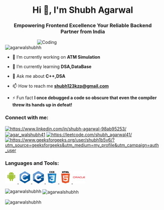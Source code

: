 
<h1 align="center">Hi 👋, I'm Shubh Agarwal</h1>
<h3 align="center">Empowering Frontend Excellence Your Reliable Backend Partner from India</h3>
<img align="right" alt="Coding" width="400" src="https://cdn.dribbble.com/users/1162077/screenshots/3848914/programmer.gif">

<p align="left"> <img src="https://komarev.com/ghpvc/?username=agarwalshubhh&label=Profile%20views&color=0e75b6&style=flat" alt="agarwalshubhh" /> </p>

- 🔭 I’m currently working on **ATM Simulation**

- 🌱 I’m currently learning **DSA,DataBase**

- 💬 Ask me about **C++,DSA**

- 📫 How to reach me **shubh123kzp@gmail.com**

- ⚡ Fun fact **I once debugged a code so obscure that even the compiler threw its hands up in defeat!**

<h3 align="left">Connect with me:</h3>
<p align="left">
<a href="https://linkedin.com/in/https://www.linkedin.com/in/shubh-agarwal-98ab95253/" target="blank"><img align="center" src="https://raw.githubusercontent.com/rahuldkjain/github-profile-readme-generator/master/src/images/icons/Social/linked-in-alt.svg" alt="https://www.linkedin.com/in/shubh-agarwal-98ab95253/" height="30" width="40" /></a>
<a href="https://instagram.com/agar_walshubh41" target="blank"><img align="center" src="https://raw.githubusercontent.com/rahuldkjain/github-profile-readme-generator/master/src/images/icons/Social/instagram.svg" alt="agar_walshubh41" height="30" width="40" /></a>
<a href="https://www.leetcode.com/https://leetcode.com/shubh_agarwal41/" target="blank"><img align="center" src="https://raw.githubusercontent.com/rahuldkjain/github-profile-readme-generator/master/src/images/icons/Social/leet-code.svg" alt="https://leetcode.com/shubh_agarwal41/" height="30" width="40" /></a>
<a href="https://auth.geeksforgeeks.org/user/https://www.geeksforgeeks.org/user/shubh1b5v6/?utm_source=geeksforgeeks&utm_medium=my_profile&utm_campaign=auth_user" target="blank"><img align="center" src="https://raw.githubusercontent.com/rahuldkjain/github-profile-readme-generator/master/src/images/icons/Social/geeks-for-geeks.svg" alt="https://www.geeksforgeeks.org/user/shubh1b5v6/?utm_source=geeksforgeeks&utm_medium=my_profile&utm_campaign=auth_user" height="30" width="40" /></a>
</p>

<h3 align="left">Languages and Tools:</h3>
<p align="left"> <a href="https://developer.android.com" target="_blank" rel="noreferrer"> <img src="https://raw.githubusercontent.com/devicons/devicon/master/icons/android/android-original-wordmark.svg" alt="android" width="40" height="40"/> </a> <a href="https://www.cprogramming.com/" target="_blank" rel="noreferrer"> <img src="https://raw.githubusercontent.com/devicons/devicon/master/icons/c/c-original.svg" alt="c" width="40" height="40"/> </a> <a href="https://www.w3schools.com/cpp/" target="_blank" rel="noreferrer"> <img src="https://raw.githubusercontent.com/devicons/devicon/master/icons/cplusplus/cplusplus-original.svg" alt="cplusplus" width="40" height="40"/> </a> <a href="https://www.w3schools.com/css/" target="_blank" rel="noreferrer"> <img src="https://raw.githubusercontent.com/devicons/devicon/master/icons/css3/css3-original-wordmark.svg" alt="css3" width="40" height="40"/> </a> <a href="https://www.w3.org/html/" target="_blank" rel="noreferrer"> <img src="https://raw.githubusercontent.com/devicons/devicon/master/icons/html5/html5-original-wordmark.svg" alt="html5" width="40" height="40"/> </a> <a href="https://www.oracle.com/" target="_blank" rel="noreferrer"> <img src="https://raw.githubusercontent.com/devicons/devicon/master/icons/oracle/oracle-original.svg" alt="oracle" width="40" height="40"/> </a> </p>

<p><img align="left" src="https://github-readme-stats.vercel.app/api/top-langs?username=agarwalshubhh&show_icons=true&locale=en&layout=compact" alt="agarwalshubhh" /></p>

<p>&nbsp;<img align="center" src="https://github-readme-stats.vercel.app/api?username=agarwalshubhh&show_icons=true&locale=en" alt="agarwalshubhh" /></p>

<p><img align="center" src="https://github-readme-streak-stats.herokuapp.com/?user=agarwalshubhh&" alt="agarwalshubhh" /></p>
